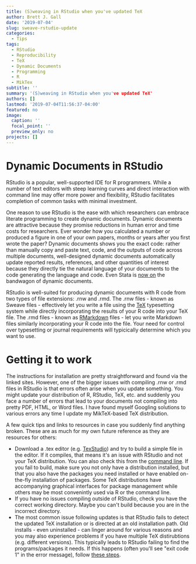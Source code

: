 ```yaml
---
title: (S)weaving in RStudio when you've updated TeX
author: Brett J. Gall
date: '2019-07-04'
slug: sweave-rstudio-update
categories:
  - Tips
tags:
  - RStudio
  - Reproducibility
  - TeX
  - Dynamic Documents
  - Programming
  - R
  - MikTex
subtitle: ''
summary: '(S)weaving in RStudio when you've updated TeX'
authors: []
lastmod: '2019-07-04T11:56:37-04:00'
featured: no
image:
  caption: ''
  focal_point: ''
  preview_only: no
projects: []
---
```


# Dynamic Documents in RStudio

RStudio is a popular, well-supported IDE for R programmers. While a number of text editors with steep learning curves and direct interaction with command line may offer more power and flexibility, RStudio facilitates completion of common tasks with minimal investment.

One reason to use RStudio is the ease with which researchers can embrace literate programming to create dynamic documents. Dynamic documents are attractive because they promise reductions in human error and time costs for researchers. Ever wonder how you calculated a number or produced a figure in one of your own papers, months or years after you first wrote the paper? Dynamic documents shows you the exact code: rather than manually copy and paste text, code, and the outputs of code across multiple documents, well-designed dynamic documents automatically update reported results, references, and other quantities of interest because they directly tie the natural language of your documents to the code generating the language and code. Even Stata is [now on](https://www.stata.com/features/overview/markdown/) the bandwagon of dynamic documents.

RStudio is well-suited for producing dynamic documents with R code from two types of file extensions: .rnw and .rmd. The .rnw files - known as Sweave files - effectively let you write a file using the [TeX](https://www.tug.org/begin.html) typesetting system while directly incorporating the results of your R code into your TeX file. The .rmd files - known as [RMarkdown](https://rmarkdown.rstudio.com/) files - let you write Markdown files similarly incorporating your R code into the file. Your need for control over typesetting or journal requirements will typicically determine which you want to use.

# Getting it to work

The instructions for installation are pretty straightforward and found via the linked sites. However, one of the bigger issues with compiling .rnw or .rmd files in RStudio is that errors often arise when you update something. You might update your distribution of R, RStudio, TeX, etc. and suddenly you face a number of errors that lead to your documents not compiling into pretty PDF, HTML, or Word files. I have found myself Googling solutions to various errors any time I update my MikTeX-based TeX distribution. 

A few quick tips and links to resources in case you suddenly find anything broken. These are as much for my own future reference as they are resources for others:

- Download a .tex editor (e.g. [TexStudio](https://www.texstudio.org/)) and try to build a simple file in the editor. If it compiles, that means it's an issue with RStudio and not your TeX distribution. You can also check this from the [command line](https://tex.stackexchange.com/questions/132704/how-to-build-knitr-document-from-the-command-line). If you fail to build, make sure you not only have a distribution installed, but that you also have the packages you need installed or have enabled on-the-fly installation of packages. Some TeX distributions have accompanying graphical interfaces for package management while others may be most convenintly used via R or the command line.
- If you have no issues compiling outside of RStudio, check you have the correct working directory. Maybe you can't build because you are in the incorrect directory.
- The most common issue following updates is that RStudio fails to detect the updated TeX installation or is directed at an old installation path. Old installs - even uninstalled - can linger around for various reasons and you may also experience problems if you have multiple TeX distirubtions (e.g. different versions). This typically leads to RStudio failing to find the programs/packages it needs. If this happens (often you'll see "exit code 1" in the error message), follow [these steps](https://tex.stackexchange.com/questions/429706/rstudio-not-detecting-miktex). 
